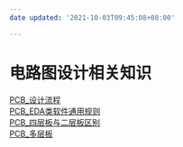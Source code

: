 ```yaml
---
date updated: '2021-10-03T09:45:08+08:00'

---
```


# 电路图设计相关知识

[PCB_设计流程](PCB_设计流程.md)\
[PCB_EDA类软件通用规则](PCB_EDA类软件通用规则.md)\
[PCB_四层板与二层板区别](PCB_四层板与二层板区别.md)\
[PCB_多层板](PCB_多层板.md)
